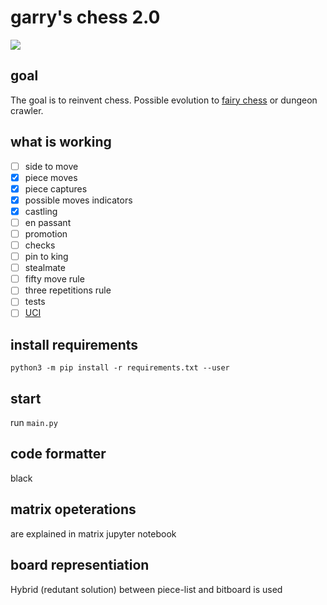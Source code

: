 # garry's chess 2.0

![](https://img.shields.io/endpoint?url=https://raw.githubusercontent.com/o-lenczyk/garry-s-chess-2.0/main/test-results/endpoint.json)

## goal
The goal is to reinvent chess. Possible evolution to [fairy chess](https://en.wikipedia.org/wiki/Fairy_chess) or dungeon crawler.

## what is working
- [ ] side to move
- [x] piece moves
- [x] piece captures
- [x] possible moves indicators
- [x] castling
- [ ] en passant
- [ ] promotion
- [ ] checks
- [ ] pin to king
- [ ] stealmate
- [ ] fifty move rule
- [ ] three repetitions rule
- [ ] tests
- [ ] [UCI](https://www.chessprogramming.org/UCI)

## install requirements
`python3 -m pip install -r requirements.txt --user`

## start
run `main.py`

## code formatter
black

## matrix opeterations
are explained in matrix jupyter notebook

## board representiation
Hybrid (redutant solution) between piece-list and bitboard is used